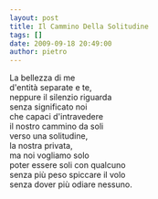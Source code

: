 ```yaml
---
layout: post
title: Il Cammino Della Solitudine
tags: []
date: 2009-09-18 20:49:00
author: pietro
---
```

La bellezza di me<br/>d'entità separate e te,<br/>neppure il silenzio riguarda<br/>senza significato noi<br/>che capaci d'intravedere<br/>il nostro cammino da soli<br/>verso una solitudine,<br/>la nostra privata,<br/>ma noi vogliamo solo<br/>poter essere soli con qualcuno<br/>senza più peso spiccare il volo<br/>senza dover più odiare nessuno.
